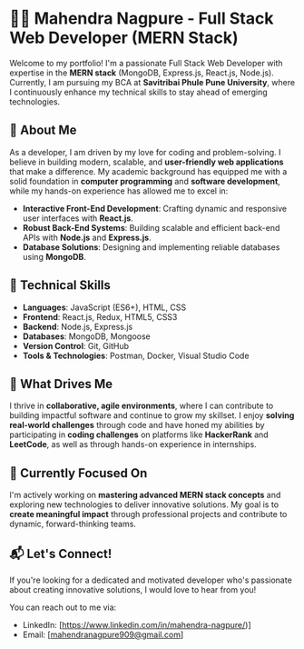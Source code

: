 # 👨‍💻 Mahendra Nagpure - Full Stack Web Developer (MERN Stack)

Welcome to my portfolio! I'm a passionate Full Stack Web Developer with expertise in the **MERN stack** (MongoDB, Express.js, React.js, Node.js). Currently, I am pursuing my BCA at **Savitribai Phule Pune University**, where I continuously enhance my technical skills to stay ahead of emerging technologies.

## 🚀 About Me

As a developer, I am driven by my love for coding and problem-solving. I believe in building modern, scalable, and **user-friendly web applications** that make a difference. My academic background has equipped me with a solid foundation in **computer programming** and **software development**, while my hands-on experience has allowed me to excel in:

- **Interactive Front-End Development**: Crafting dynamic and responsive user interfaces with **React.js**.
- **Robust Back-End Systems**: Building scalable and efficient back-end APIs with **Node.js** and **Express.js**.
- **Database Solutions**: Designing and implementing reliable databases using **MongoDB**.

## 🔧 Technical Skills

- **Languages**: JavaScript (ES6+), HTML, CSS
- **Frontend**: React.js, Redux, HTML5, CSS3
- **Backend**: Node.js, Express.js
- **Databases**: MongoDB, Mongoose
- **Version Control**: Git, GitHub
- **Tools & Technologies**: Postman, Docker, Visual Studio Code

## 🎯 What Drives Me

I thrive in **collaborative, agile environments**, where I can contribute to building impactful software and continue to grow my skillset. I enjoy **solving real-world challenges** through code and have honed my abilities by participating in **coding challenges** on platforms like **HackerRank** and **LeetCode**, as well as through hands-on experience in internships.

## 🌱 Currently Focused On

I'm actively working on **mastering advanced MERN stack concepts** and exploring new technologies to deliver innovative solutions. My goal is to **create meaningful impact** through professional projects and contribute to dynamic, forward-thinking teams.

## 📬 Let's Connect!

If you're looking for a dedicated and motivated developer who's passionate about creating innovative solutions, I would love to hear from you!

You can reach out to me via:
- LinkedIn: [https://www.linkedin.com/in/mahendra-nagpure/)]
- Email: [mahendranagpure909@gmail.com]

